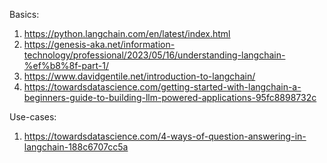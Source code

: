 Basics: 
1. https://python.langchain.com/en/latest/index.html
2. https://genesis-aka.net/information-technology/professional/2023/05/16/understanding-langchain-%ef%b8%8f-part-1/
3. https://www.davidgentile.net/introduction-to-langchain/
4. https://towardsdatascience.com/getting-started-with-langchain-a-beginners-guide-to-building-llm-powered-applications-95fc8898732c


Use-cases:
1. https://towardsdatascience.com/4-ways-of-question-answering-in-langchain-188c6707cc5a